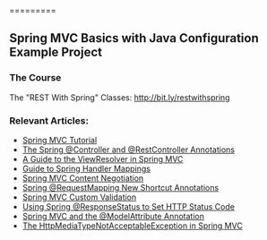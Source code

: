 =========

## Spring MVC Basics with Java Configuration Example Project

### The Course
The "REST With Spring" Classes: http://bit.ly/restwithspring

### Relevant Articles: 
- [Spring MVC Tutorial](https://www.baeldung.com/spring-mvc-tutorial)
- [The Spring @Controller and @RestController Annotations](https://www.baeldung.com/spring-controller-vs-restcontroller)
- [A Guide to the ViewResolver in Spring MVC](https://www.baeldung.com/spring-mvc-view-resolver-tutorial)
- [Guide to Spring Handler Mappings](https://www.baeldung.com/spring-handler-mappings)
- [Spring MVC Content Negotiation](https://www.baeldung.com/spring-mvc-content-negotiation-json-xml)
- [Spring @RequestMapping New Shortcut Annotations](https://www.baeldung.com/spring-new-requestmapping-shortcuts)
- [Spring MVC Custom Validation](https://www.baeldung.com/spring-mvc-custom-validator)
- [Using Spring @ResponseStatus to Set HTTP Status Code](https://www.baeldung.com/spring-response-status)
- [Spring MVC and the @ModelAttribute Annotation](https://www.baeldung.com/spring-mvc-and-the-modelattribute-annotation)
- [The HttpMediaTypeNotAcceptableException in Spring MVC](https://www.baeldung.com/spring-httpmediatypenotacceptable)

